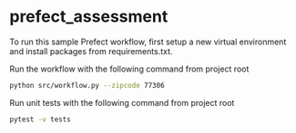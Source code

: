 # prefect_assessment
To run this sample Prefect workflow, first setup a new virtual environment and install packages from requirements.txt.

Run the workflow with the following command from project root
```bash
python src/workflow.py --zipcode 77306
```

Run unit tests with the following command from project root
```bash
pytest -v tests
```
